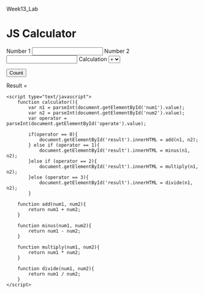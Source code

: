 Week13_Lab
 <!DOCTYPE html>
<html>
<head>
	<meta charset="utf-8">
	<meta name="viewport" content="width=device-width, initial-scale=1">
	<title></title>
</head>
<body>
	<div id="block">
		<h1 class="header">JS Calculator</h1>
			<form>
				<label>Number 1</label>
				<input type="number" id="num1" class="input_box">
				<label>Number 2</label>
				<input type="number" id="num2" class="input_box">
				<label>Calculation</label>
				<select id="operate" name="method">
					<option value="0">+</option>
					<option value="1">-</option>
					<option value="2">*</option>
					<option value="3">/</option>
				</select>
			</form>
			<input type="button" value="Count" class="cal_button" onclick="calculator()">
			<p>Result = <span id="result"></span></p>
	</div>

	<script type="text/javascript">
		function calculator(){
			var n1 = parseInt(document.getElementById('num1').value);
			var n2 = parseInt(document.getElementById('num2').value);
			var operator = parseInt(document.getElementById('operate').value);

			if(operator == 0){
				document.getElementById('result').innerHTML = add(n1, n2);
			} else if (operator == 1){
				document.getElementById('result').innerHTML = minus(n1, n2);
			}else if (operator == 2){
				document.getElementById('result').innerHTML = multiply(n1, n2);
			}else (operator == 3){
				document.getElementById('result').innerHTML = divide(n1, n2);
			}

		function add(num1, num2){
			return num1 + num2;
		}

		function minus(num1, num2){
			return num1 - num2;
		}

		function multiply(num1, num2){
			return num1 * num2;
		}

		function divide(num1, num2){
			return num1 / num2;
		}
	</script>
</body>
</html>
